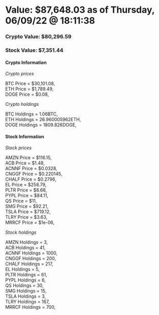 # Value: $87,648.03 as of Thursday, 06/09/22 @ 18:11:38 

### Crypto Value: $80,296.59

### Stock Value: $7,351.44

#### Crypto Information 
*Crypto prices* 

BTC Price = $30,101.08,  
ETH Price = $1,789.49,  
DOGE Price = $0.08,  


*Crypto holdings* 

BTC Holdings = 1.06BTC,  
ETH Holdings = 26.960005962ETH,  
DOGE Holdings = 1809.826DOGE,  


#### Stock Information 

*Stock prices* 

AMZN Price = $116.15,  
ACB Price = $1.48,  
ACNNF Price = $0.0328,  
CNGGF Price = $0.220145,  
CHALF Price = $0.2796,  
EL Price = $258.79,  
PLTR Price = $8.68,  
PYPL Price = $84.11,  
QS Price = $11,  
SMG Price = $92.21,  
TSLA Price = $719.12,  
TLRY Price = $3.63,  
MRRCF Price = $1e-06,  


*Stock holdings* 

AMZN Holdings = 3,  
ACB Holdings = 41,  
ACNNF Holdings = 1000,  
CNGGF Holdings = 200,  
CHALF Holdings = 217,  
EL Holdings = 5,  
PLTR Holdings = 61,  
PYPL Holdings = 6,  
QS Holdings = 30,  
SMG Holdings = 15,  
TSLA Holdings = 3,  
TLRY Holdings = 167,  
MRRCF Holdings = 700,  


